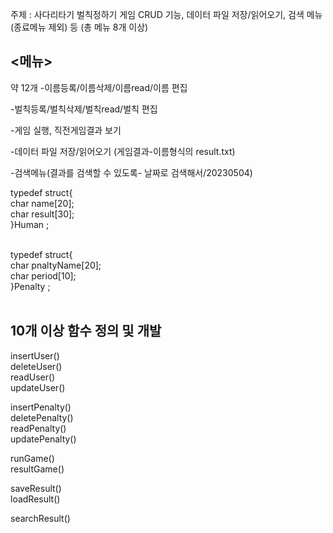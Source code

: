주제 : 사다리타기 벌칙정하기 게임
 CRUD 기능, 
데이터 파일 저장/읽어오기, 
검색 메뉴(종료메뉴 제외) 
등 (총 메뉴 8개 이상)

## <메뉴>
약 12개
-이름등록/이름삭제/이름read/이름 편집

-벌칙등록/벌칙삭제/벌칙read/벌칙 편집

-게임 실행, 직전게임결과 보기

-데이터 파일 저장/읽어오기 (게임결과-이름형식의 result.txt)

-검색메뉴(결과를 검색할 수 있도록- 날짜로 검색해서/20230504)<br/>


typedef struct{ <br/>
char name[20]; <br/>
char result[30];<br/>
}Human ; <br/><br/>

typedef struct{ <br/>
char pnaltyName[20]; <br/>
char period[10];<br/>
}Penalty ; <br/><br/>


## 10개 이상 함수 정의 및 개발 <br/>
insertUser() <br/>
deleteUser() <br/>
readUser() <br/> 
updateUser() <br/>

insertPenalty() <br/>
deletePenalty() <br/>
readPenalty() <br/> 
updatePenalty()  <br/>

runGame() <br/>
resultGame() <br/>

saveResult() <br/>
loadResult() <br/>

searchResult() <br/>
